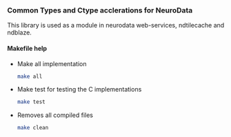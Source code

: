 ### Common Types and Ctype acclerations for NeuroData

This library is used as a module in neurodata web-services, ndtilecache and ndblaze.

#### Makefile help

* Make all implementation
  ```sh
  make all
  ```
* Make test for testing the C implementations
  ```sh
  make test
  ```
* Removes all compiled files
  ```sh
  make clean
  ```
